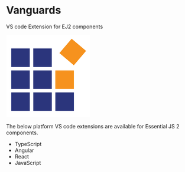 # Vanguards
VS code Extension for EJ2 components

![Logo](./angular/images/synclogo.png)

The below platform VS code extensions are available for Essential JS 2 components.

* TypeScript
* Angular
* React
* JavaScript

